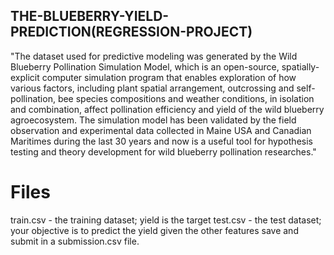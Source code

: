 ## THE-BLUEBERRY-YIELD-PREDICTION(REGRESSION-PROJECT)

"The dataset used for predictive modeling was generated by the Wild Blueberry Pollination Simulation Model, which is an open-source, spatially-explicit computer simulation program that enables exploration of how various factors, including plant spatial arrangement, outcrossing and self-pollination, bee species compositions and weather conditions, in isolation and combination, affect pollination efficiency and yield of the wild blueberry agroecosystem. The simulation model has been validated by the field observation and experimental data collected in Maine USA and Canadian Maritimes during the last 30 years and now is a useful tool for hypothesis testing and theory development for wild blueberry pollination researches."

# Files
train.csv - the training dataset; yield is the target
test.csv - the test dataset; your objective is to predict the yield given the other features
save and submit in a submission.csv file.

